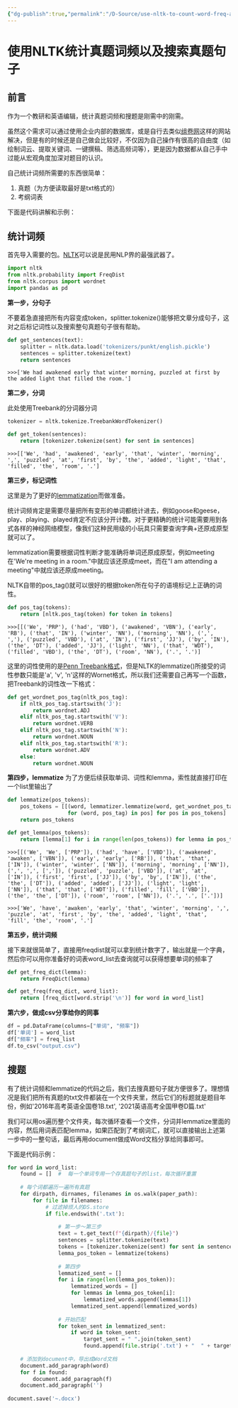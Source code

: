 ```yaml
---
{"dg-publish":true,"permalink":"/D-Source/use-nltk-to-count-word-freq-and-sent-origin/","created":"2022-06-15T23:20:40.000+08:00"}
---
```


# 使用NLTK统计真题词频以及搜索真题句子
## 前言
作为一个教研和英语编辑，统计真题词频和搜题是刚需中的刚需。

虽然这个需求可以通过使用企业内部的数据库，或是自行去类似[组卷网](https://zujuan.xkw.com/gzyy/)这样的网站解决，但是有的时候还是自己做会比较好，不仅因为自己操作有很高的自由度（如绘制词云、提取关键词、一键撰稿、筛选高频词等），更是因为数据都从自己手中过能从宏观角度加深对题目的认识。

自己统计词频所需要的东西很简单：
1. 真题（为方便读取最好是txt格式的）
2. 考纲词表

下面是代码讲解和示例：

## 统计词频
首先导入需要的包。[NLTK](https://www.nltk.org)可以说是民用NLP界的最强武器了。
```Python
import nltk  
from nltk.probability import FreqDist  
from nltk.corpus import wordnet
import pandas as pd
```

**第一步，分句子**

不要着急直接把所有内容变成token，splitter.tokenize()能够把文章分成句子，这对之后标记词性以及搜索整句真题句子很有帮助。
```Python
def get_sentences(text):
	splitter = nltk.data.load('tokenizers/punkt/english.pickle')
	sentences = splitter.tokenize(text)
	return sentences
```
```
>>>['We had awakened early that winter morning, puzzled at first by the added light that filled the room.']
```

**第二步，分词**

此处使用Treebank的分词器分词
```Python
tokenizer = nltk.tokenize.TreebankWordTokenizer()

def get_token(sentences):
	return [tokenizer.tokenize(sent) for sent in sentences]
```
```
>>>[['We', 'had', 'awakened', 'early', 'that', 'winter', 'morning', ',', 'puzzled', 'at', 'first', 'by', 'the', 'added', 'light', 'that', 'filled', 'the', 'room', '.']
```

**第三步，标记词性**

这里是为了更好的[lemmatization](http://en.wikipedia.org/wiki/Lemmatisation)而做准备。

统计词频肯定是需要尽量把所有变形的单词都统计进去，例如goose和geese，play、playing、played肯定不应该分开计数。对于更精确的统计可能需要用到各式各样的神经网络模型，像我们这种民用级的小玩具只需要查询字典+还原成原型就可以了。

lemmatization需要根据词性判断才能准确将单词还原成原型，例如meeting在'We're meeting in a room."中就应该还原成meet，而在"I am attending a meeting"中就应该还原成meeting。

NLTK自带的pos_tag()就可以很好的根据token所在句子的语境标记上正确的词性。

```Python
def pos_tag(tokens):
	return [nltk.pos_tag(token) for token in tokens]
```
```
>>>[[('We', 'PRP'), ('had', 'VBD'), ('awakened', 'VBN'), ('early', 'RB'), ('that', 'IN'), ('winter', 'NN'), ('morning', 'NN'), (',', ','), ('puzzled', 'VBD'), ('at', 'IN'), ('first', 'JJ'), ('by', 'IN'), ('the', 'DT'), ('added', 'JJ'), ('light', 'NN'), ('that', 'WDT'), ('filled', 'VBD'), ('the', 'DT'), ('room', 'NN'), ('.', '.')]
```

这里的词性使用的是[Penn Treebank格式](https://www.ling.upenn.edu/courses/Fall_2003/ling001/penn_treebank_pos.html)，但是NLTK的lemmatize()所接受的词性参数只能是'a', 'v', 'n'这样的Wornet格式，所以我们还需要自己再写一个函数，把Treebank的词性改一下格式：

```Python
def get_wordnet_pos_tag(nltk_pos_tag):  
    if nltk_pos_tag.startswith('J'):  
        return wordnet.ADJ  
    elif nltk_pos_tag.startswith('V'):  
        return wordnet.VERB  
    elif nltk_pos_tag.startswith('N'):  
        return wordnet.NOUN  
    elif nltk_pos_tag.startswith('R'):  
        return wordnet.ADV  
    else:  
        return wordnet.NOUN
```

**第四步，lemmatize**
为了方便后续获取单词、词性和lemma，索性就直接打印在一个list里输出了
```Python
def lemmatize(pos_tokens):  
    pos_tokens = [[(word, lemmatizer.lemmatize(word, get_wordnet_pos_tag(pos_tag)), [pos_tag])  
                   for (word, pos_tag) in pos] for pos in pos_tokens]  
    return pos_tokens

def get_lemma(pos_tokens):
	return [lemma[1] for i in range(len(pos_tokens)) for lemma in pos_tokens[i]]
```

```
>>>[[('We', 'We', ['PRP']), ('had', 'have', ['VBD']), ('awakened', 'awaken', ['VBN']), ('early', 'early', ['RB']), ('that', 'that', ['IN']), ('winter', 'winter', ['NN']), ('morning', 'morning', ['NN']), (',', ',', [',']), ('puzzled', 'puzzle', ['VBD']), ('at', 'at', ['IN']), ('first', 'first', ['JJ']), ('by', 'by', ['IN']), ('the', 'the', ['DT']), ('added', 'added', ['JJ']), ('light', 'light', ['NN']), ('that', 'that', ['WDT']), ('filled', 'fill', ['VBD']), ('the', 'the', ['DT']), ('room', 'room', ['NN']), ('.', '.', ['.'])]

>>>['We', 'have', 'awaken', 'early', 'that', 'winter', 'morning', ',', 'puzzle', 'at', 'first', 'by', 'the', 'added', 'light', 'that', 'fill', 'the', 'room', '.']
```
**第五步，统计词频**

接下来就很简单了，直接用freqdist就可以拿到统计数字了，输出就是一个字典，然后你可以用你准备好的词表word_list去查询就可以获得想要单词的频率了
```Python
def get_freq_dict(lemma):  
    return FreqDict(lemma)

def get_freq(freq_dict, word_list):  
    return [freq_dict[word.strip('\n')] for word in word_list]
```

**第六步，做成csv分享给你的同事**
```Python
df = pd.DataFrame(columns=["单词", "频率"])  
df['单词'] = word_list  
df["频率"] = freq_list  
df.to_csv("output.csv")
```

## 搜题
有了统计词频和lemmatize的代码之后，我们去搜真题句子就方便很多了。理想情况是我们把所有真题的txt文件都装在一个文件夹里，然后它们的标题就是题目年份，例如'2016年高考英语全国卷1B.txt', '2021英语高考全国甲卷D篇.txt'

我们可以用os遍历整个文件夹，每次循环查看一个文件，分词并lemmatize里面的内容，然后用词表匹配lemma，如果匹配到了考纲词汇，就可以直接输出上述第一步中的一整句话，最后再用document做成Word文档分享给同事即可。

下面是代码示例：
```Python
for word in word_list:
    found = []  #  每一个单词专用一个存真题句子的list，每次循环重置
	
	# 每个词都遍历一遍所有真题
    for dirpath, dirnames, filenames in os.walk(paper_path):  
        for file in filenames: 
			# 过滤掉烦人的DS.store
            if file.endswith('.txt'):  
				
				# 第一步～第三步
                text = t.get_text(f"{dirpath}/{file}")  
                sentences = splitter.tokenize(text)  
                tokens = [tokenizer.tokenize(sent) for sent in sentences]  
                lemma_pos_token = lemmatize(tokens)  
  
				# 第四步
                lemmatized_sent = []  
                for i in range(len(lemma_pos_token)):  
                    lemmatized_words = []  
                    for lemmas in lemma_pos_token[i]:  
                        lemmatized_words.append(lemmas[1])  
                    lemmatized_sent.append(lemmatized_words)  
  
				# 开始匹配
                for token_sent in lemmatized_sent:  
                    if word in token_sent:  
                        target_sent = " ".join(token_sent)  
                        found.append(file.strip('.txt') + "  " + target_sent)  
    
	# 添加到document中，导出成Word文档
	document.add_paragraph(word)
	for f in found:  
   		document.add_paragraph(f)
    document.add_paragraph('')  
  
document.save('~.docx')
```